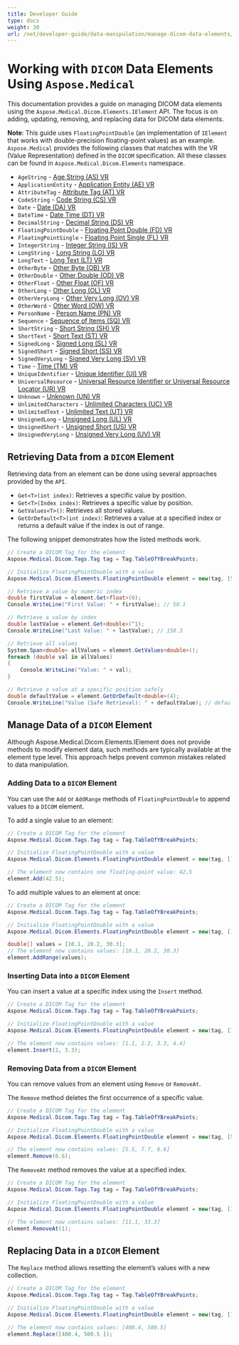 ```yaml
---
title: Developer Guide
type: docs
weight: 30
url: /net/developer-guide/data-manipulation/manage-dicom-data-elements/
---
```


# Working with `DICOM` Data Elements Using `Aspose.Medical`

This documentation provides a guide on managing DICOM data elements using the `Aspose.Medical.Dicom.Elements.IElement` API. The focus is on adding, updating, removing, and replacing data for DICOM data elements.

**Note**: This guide uses `FloatingPointDouble` (an implementation of `IElement` that works with double-precision floating-point values) as an example. `Aspose.Medical` provides the following classes that matches with the VR (Value Representation) defined in the `DICOM` specification. All these classes can be found in `Aspose.Medical.Dicom.Elements` namespace.

- `AgeString` - [Age String (AS) VR](https://dicom.nema.org/medical/dicom/current/output/chtml/part05/sect_6.2.html#:~:text=AS-,Age%20String,-A%20string%20of)
- `ApplicationEntity` - [Application Entity (AE) VR](https://dicom.nema.org/medical/dicom/current/output/chtml/part05/sect_6.2.html#:~:text=AE-,Application%20Entity,-A%20string%20of)
- `AttributeTag` - [Attribute Tag (AT) VR](https://dicom.nema.org/medical/dicom/current/output/chtml/part05/sect_6.2.html#:~:text=AT-,Attribute%20Tag,-Ordered%20pair%20of)
- `CodeString` - [Code String (CS) VR](https://dicom.nema.org/medical/dicom/current/output/chtml/part05/sect_6.2.html#:~:text=CS-,Code%20String,-A%20string%20of)
- `Date` - [Date (DA) VR](https://dicom.nema.org/medical/dicom/current/output/chtml/part05/sect_6.2.html#:~:text=DA-,Date,-A%20string%20of)
- `DateTime` - [Date Time (DT) VR](https://dicom.nema.org/medical/dicom/current/output/chtml/part05/sect_6.2.html#:~:text=DT-,Date%20Time,-A%20concatenated%20date)
- `DecimalString` - [Decimal String (DS) VR](https://dicom.nema.org/medical/dicom/current/output/chtml/part05/sect_6.2.html#:~:text=DS-,Decimal%20String,-A%20string%20of)
- `FloatingPointDouble` - [Floating Point Double (FD) VR](https://dicom.nema.org/medical/dicom/current/output/chtml/part05/sect_6.2.html#:~:text=FD-,Floating%20Point%20Double,-Double%20precision%20binary)
- `FloatingPointSingle` - [Floating Point Single (FL) VR]()
- `IntegerString` - [Integer String (IS) VR](https://dicom.nema.org/medical/dicom/current/output/chtml/part05/sect_6.2.html#:~:text=IS-,Integer%20String,-A%20string%20of)
- `LongString` - [Long String (LO) VR](https://dicom.nema.org/medical/dicom/current/output/chtml/part05/sect_6.2.html#:~:text=LO-,Long%20String,-A%20character%20string)
- `LongText` - [Long Text (LT) VR](https://dicom.nema.org/medical/dicom/current/output/chtml/part05/sect_6.2.html#:~:text=LT-,Long%20Text,-A%20character%20string)
- `OtherByte` - [Other Byte (OB) VR](https://dicom.nema.org/medical/dicom/current/output/chtml/part05/sect_6.2.html#:~:text=OB-,Other%20Byte,-An%20octet%2Dstream)
- `OtherDouble` - [Other Double (OD) VR](https://dicom.nema.org/medical/dicom/current/output/chtml/part05/sect_6.2.html#:~:text=OD-,Other%20Double,-A%20stream%20of)
- `OtherFloat` - [Other Float (OF) VR](https://dicom.nema.org/medical/dicom/current/output/chtml/part05/sect_6.2.html#:~:text=OF-,Other%20Float,-A%20stream%20of)
- `OtherLong` - [Other Long (OL) VR](https://dicom.nema.org/medical/dicom/current/output/chtml/part05/sect_6.2.html#:~:text=OL-,Other%20Long,-A%20stream%20of)
- `OtherVeryLong` - [Other Very Long (OV) VR](https://dicom.nema.org/medical/dicom/current/output/chtml/part05/sect_6.2.html#:~:text=Transfer%20Syntax%20definition-,OV,-Other%2064%2Dbit)
- `OtherWord` - [Other Word (OW) VR](https://dicom.nema.org/medical/dicom/current/output/chtml/part05/sect_6.2.html#:~:text=OW-,Other%20Word,-A%20stream%20of)
- `PersonName` - [Person Name (PN) VR](https://dicom.nema.org/medical/dicom/current/output/chtml/part05/sect_6.2.html#:~:text=PN-,Person%20Name,-A%20character%20string)
- `Sequence` - [Sequence of Items (SQ) VR](https://dicom.nema.org/medical/dicom/current/output/chtml/part05/sect_6.2.html#:~:text=SQ-,Sequence%20of%20Items,-Value%20is%20a)
- `ShortString` - [Short String (SH) VR](https://dicom.nema.org/medical/dicom/current/output/chtml/part05/sect_6.2.html#:~:text=SH-,Short%20String,-A%20character%20string)
- `ShortText` - [Short Text (ST) VR](https://dicom.nema.org/medical/dicom/current/output/chtml/part05/sect_6.2.html#:~:text=ST-,Short%20Text,-A%20character%20string)
- `SignedLong` - [Signed Long (SL) VR](https://dicom.nema.org/medical/dicom/current/output/chtml/part05/sect_6.2.html#:~:text=SL-,Signed%20Long,-Signed%20binary%20integer)
- `SignedShort` - [Signed Short (SS) VR](https://dicom.nema.org/medical/dicom/current/output/chtml/part05/sect_6.2.html#:~:text=SS-,Signed%20Short,-Signed%20binary%20integer)
- `SignedVeryLong` - [Signed Very Long (SV) VR](https://dicom.nema.org/medical/dicom/current/output/chtml/part05/sect_6.2.html#:~:text=bit%20Very%20Long-,Signed%20binary%20integer%2064%20bits%20long,-.%20Represents%20an%20integer)
- `Time` - [Time (TM) VR](https://dicom.nema.org/medical/dicom/current/output/chtml/part05/sect_6.2.html#:~:text=TM-,Time,-A%20string%20of)
- `UniqueIdentifier` - [Unique Identifier (UI) VR](https://dicom.nema.org/medical/dicom/current/output/chtml/part05/sect_6.2.html#:~:text=UI-,Unique%20Identifier,-(UID))
- `UniversalResource` - [Universal Resource Identifier or Universal Resource Locator (UR) VR](https://dicom.nema.org/medical/dicom/current/output/chtml/part05/sect_6.2.html#:~:text=DICOM%20Value%20Representations-,UR,-Universal%20Resource%20Identifier)
- `Unknown` - [Unknown (UN) VR](https://dicom.nema.org/medical/dicom/current/output/chtml/part05/sect_6.2.html#:~:text=UN-,Unknown,-An%20octet%2Dstream)
- `UnlimitedCharacters` - [Unlimited Characters (UC) VR](https://dicom.nema.org/medical/dicom/current/output/chtml/part05/sect_6.2.html#:~:text=Unlimited%20Characters)
- `UnlimitedText` - [Unlimited Text (UT) VR](https://dicom.nema.org/medical/dicom/current/output/chtml/part05/sect_6.2.html#:~:text=UT-,Unlimited%20Text,-A%20character%20string)
- `UnsignedLong` - [Unsigned Long (UL) VR](https://dicom.nema.org/medical/dicom/current/output/chtml/part05/sect_6.2.html#:~:text=UL-,Unsigned%20Long,-Unsigned%20binary%20integer)
- `UnsignedShort` - [Unsigned Short (US) VR](https://dicom.nema.org/medical/dicom/current/output/chtml/part05/sect_6.2.html#:~:text=US-,Unsigned%20Short,-Unsigned%20binary%20integer)
- `UnsignedVeryLong` - [Unsigned Very Long (UV) VR](https://dicom.nema.org/medical/dicom/current/output/chtml/part05/sect_6.2.html#:~:text=See%20Note%202-,UV,-Unsigned%2064%2Dbit)


## Retrieving Data from a `DICOM` Element

Retrieving data from an element can be done using several approaches provided by the `API`.

- `Get<T>(int index)`: Retrieves a specific value by position.
- `Get<T>(Index index)`: Retrieves a specific value by position.
- `GetValues<T>()`: Retrieves all stored values.
- `GetOrDefault<T>(int index)`: Retrieves a value at a specified index or returns a default value if the index is out of range.

The following snippet demonstrates how the listed methods work.

```csharp
// Create a DICOM Tag for the element
Aspose.Medical.Dicom.Tags.Tag tag = Tag.TableOfYBreakPoints;

// Initialize FloatingPointDouble with a value
Aspose.Medical.Dicom.Elements.FloatingPointDouble element = new(tag, [50.1, 100.2, 150.3]);

// Retrieve a value by numeric index
double firstValue = element.Get<float>(0);
Console.WriteLine("First Value: " + firstValue); // 50.1

// Retrieve a value by index
double lastValue = element.Get<double>(^1);
Console.WriteLine("Last Value: " + lastValue); // 150.3

// Retrieve all values
System.Span<double> allValues = element.GetValues<double>();
foreach (double val in allValues)
{
    Console.WriteLine("Value: " + val);
}

// Retrieve a value at a specific position safely
double defaultValue = element.GetOrDefault<double>(4);
Console.WriteLine("Value (Safe Retrieval): " + defaultValue); // default(double), e.g., 0
```

## Manage Data of a `DICOM` Element

Although Aspose.Medical.Dicom.Elements.IElement does not provide methods to modify element data, such methods are typically available at the element type level. This approach helps prevent common mistakes related to data manipulation.

### Adding Data to a `DICOM` Element

You can use the `Add` or `AddRange` methods of `FloatingPointDouble` to append values to a `DICOM` element.

To add a single value to an element:

```csharp
// Create a DICOM Tag for the element
Aspose.Medical.Dicom.Tags.Tag tag = Tag.TableOfYBreakPoints;

// Initialize FloatingPointDouble with a value
Aspose.Medical.Dicom.Elements.FloatingPointDouble element = new(tag, []);

// The element now contains one floating-point value: 42.5
element.Add(42.5);
```

To add multiple values to an element at once:

```csharp
// Create a DICOM Tag for the element
Aspose.Medical.Dicom.Tags.Tag tag = Tag.TableOfYBreakPoints;

// Initialize FloatingPointDouble with a value
Aspose.Medical.Dicom.Elements.FloatingPointDouble element = new(tag, []);

double[] values = [10.1, 20.2, 30.3];
// The element now contains values: [10.1, 20.2, 30.3]
element.AddRange(values);
```

### Inserting Data into a `DICOM` Element

You can insert a value at a specific index using the `Insert` method.

```csharp
// Create a DICOM Tag for the element
Aspose.Medical.Dicom.Tags.Tag tag = Tag.TableOfYBreakPoints;

// Initialize FloatingPointDouble with a value
Aspose.Medical.Dicom.Elements.FloatingPointDouble element = new(tag, [1.1, 2.2, 4.4]);

// The element now contains values: [1.1, 2.2, 3.3, 4.4]
element.Insert(2, 3.3);
```

### Removing Data from a `DICOM` Element

You can remove values from an element using `Remove` or `RemoveAt`.

The `Remove` method deletes the first occurrence of a specific value.

```csharp
// Create a DICOM Tag for the element
Aspose.Medical.Dicom.Tags.Tag tag = Tag.TableOfYBreakPoints;

// Initialize FloatingPointDouble with a value
Aspose.Medical.Dicom.Elements.FloatingPointDouble element = new(tag, [5.5, 6.6, 7.7, 6.6]);

// The element now contains values: [5.5, 7.7, 6.6]
element.Remove(6.6);
```

The `RemoveAt` method removes the value at a specified index.

```csharp
// Create a DICOM Tag for the element
Aspose.Medical.Dicom.Tags.Tag tag = Tag.TableOfYBreakPoints;

// Initialize FloatingPointDouble with a value
Aspose.Medical.Dicom.Elements.FloatingPointDouble element = new(tag, [11.1, 22.2, 33.3]);

// The element now contains values: [11.1, 33.3]
element.RemoveAt(1);
```

## Replacing Data in a `DICOM` Element

The `Replace` method allows resetting the element’s values with a new collection.

```csharp
// Create a DICOM Tag for the element
Aspose.Medical.Dicom.Tags.Tag tag = Tag.TableOfYBreakPoints;

// Initialize FloatingPointDouble with a value
Aspose.Medical.Dicom.Elements.FloatingPointDouble element = new(tag, [100.1, 200.2, 300.3]);

// The element now contains values: [400.4, 500.5]
element.Replace([400.4, 500.5 ]);
```
